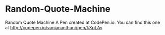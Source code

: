 # Random-Quote-Machine
Random Quote Machine
A Pen created at CodePen.io. You can find this one at http://codepen.io/vaniananthuni/pen/kXpLAv.
